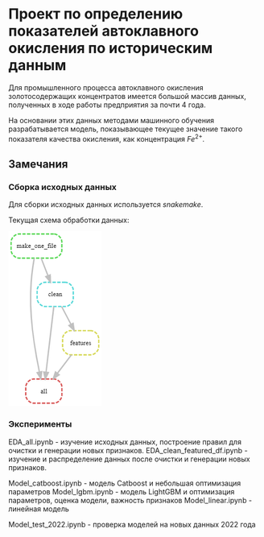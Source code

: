 # Проект по определению показателей автоклавного окисления по историческим данным

Для промышленного процесса автоклавного окисления золотосодержащих концентратов имеется большой массив данных, полученных в ходе работы предприятия за почти 4 года.

На основании этих данных методами машинного обучения разрабатывается модель, показывающее текущее значение такого показателя качества окисления, как концентрация $Fe^{2+}$.

## Замечания
### Сборка исходных данных
Для сборки исходных данных используется *snakemake*.

Текущая схема обработки данных:

![DAG](dag.png)

### Эксперименты
EDA_all.ipynb - изучение исходных данных, построение правил для очистки и генерации новых признаков.
EDA_clean_featured_df.ipynb - изучение и распределение данных после очистки и генерации новых признаков.

Model_catboost.ipynb - модель Catboost и небольшая оптимизация параметров
Model_lgbm.ipynb - модель LightGBM и оптимизация параметров, оценка модели, важность признаков
Model_linear.ipynb - линейная модель

Model_test_2022.ipynb - проверка моделей на новых данных 2022 года
